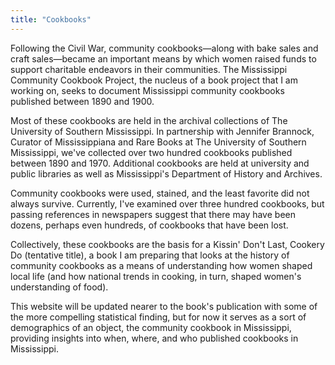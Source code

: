 ```yaml
---
title: "Cookbooks"
---
```


Following the Civil War, community cookbooks—along with bake sales and craft sales—became an important means by which women raised funds to support charitable endeavors in their communities. The Mississippi Community Cookbook Project, the nucleus of a book project that I am working on, seeks to document Mississippi community cookbooks published between 1890 and 1900.

Most of these cookbooks are held in the archival collections of The University of Southern Mississippi. In partnership with Jennifer Brannock, Curator of Mississippiana and Rare Books at The University of Southern Mississippi, we've collected over two hundred cookbooks published between 1890 and 1970. Additional cookbooks are held at university and public libraries as well as Mississippi's Department of History and Archives.

Community cookbooks were used, stained, and the least favorite did not always survive. Currently, I've examined over three hundred cookbooks, but passing references in newspapers suggest that there may have been dozens, perhaps even hundreds, of cookbooks that have been lost.

Collectively, these cookbooks are the basis for a Kissin' Don't Last, Cookery Do (tentative title), a book I am preparing that looks at the history of community cookbooks as a means of understanding how women shaped local life (and how national trends in cooking, in turn, shaped women's understanding of food).

This website will be updated nearer to the book's publication with some of the more compelling statistical finding, but for now it serves as a sort of demographics of an object, the community cookbook in Mississippi, providing insights into when, where, and who published cookbooks in Mississippi.